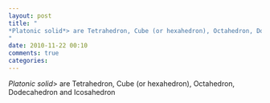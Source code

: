 ```yaml
---
layout: post
title: "
*Platonic solid*> are Tetrahedron, Cube (or hexahedron), Octahedron, Dodecahedron  and Icosahedron
"
date: 2010-11-22 00:10
comments: true
categories: 
---
```


*Platonic solid*> are Tetrahedron, Cube (or hexahedron), Octahedron, Dodecahedron  and Icosahedron

